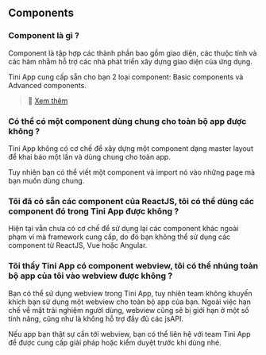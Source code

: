 ## Components

### Component là gì ?

Component là tập hợp các thành phần bao gồm giao diện, các thuộc tính và các hàm nhằm hỗ trợ các nhà phát triển xây dựng giao diện của ứng dụng.

Tini App cung cấp sẵn cho bạn 2 loại component: Basic components và Advanced components.

> :pushpin: [Xem thêm](/docs/component/overview)

### Có thể có một component dùng chung cho toàn bộ app được không ?

Tini App không có cơ chế để xây dựng một component dạng master layout để khai báo một lần và dùng chung cho toàn app.

Tuy nhiên bạn có thể viết một component và import nó vào những page mà bạn muốn dùng chung.

### Tôi đã có sẵn các component của ReactJS, tôi có thể dùng các component đó trong Tini App được không ?

Hiện tại vẫn chưa có cơ chế để sử dụng lại các component khác ngoài phạm vi mà framework cung cấp, do đó bạn không thể sử dụng các component từ ReactJS, Vue hoặc Angular.

### Tôi thấy Tini App có component webview, tôi có thể nhúng toàn bộ app của tôi vào webview được không ?

Bạn có thể sử dụng webview trong Tini App, tuy nhiên team không khuyến khích bạn sử dụng một webview cho toàn bộ app của bạn. Ngoài việc hạn chế về mặt trải nghiệm người dùng, webview cũng sẽ bị giới hạn ở một số tính năng, cũng như là không hỗ trợ đầy đủ các jsAPI.

Nếu app bạn thật sự cần tới webview, bạn có thể liên hệ với team Tini App để được cung cấp giải pháp hoặc kiểm duyệt trước khi dùng nhé.
